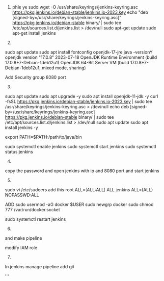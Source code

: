 1.  phle ye 
sudo wget -O /usr/share/keyrings/jenkins-keyring.asc \
  https://pkg.jenkins.io/debian-stable/jenkins.io-2023.key
echo "deb [signed-by=/usr/share/keyrings/jenkins-keyring.asc]" \
  https://pkg.jenkins.io/debian-stable binary/ | sudo tee \
  /etc/apt/sources.list.d/jenkins.list > /dev/null
sudo apt-get update
sudo apt-get install jenkins

2. 
sudo apt update
sudo apt install fontconfig openjdk-17-jre
java -versionY
openjdk version "17.0.8" 2023-07-18
OpenJDK Runtime Environment (build 17.0.8+7-Debian-1deb12u1)
OpenJDK 64-Bit Server VM (build 17.0.8+7-Debian-1deb12u1, mixed mode, sharing)

Add Security group 8080 port

3. 

sudo apt update
sudo apt upgrade -y
sudo apt install openjdk-11-jdk -y
  curl -fsSL https://pkg.jenkins.io/debian-stable/jenkins.io-2023.key | sudo tee \
  /usr/share/keyrings/jenkins-keyring.asc > /dev/null
    echo deb [signed-by=/usr/share/keyrings/jenkins-keyring.asc] \
    https://pkg.jenkins.io/debian-stable binary/ | sudo tee \
    /etc/apt/sources.list.d/jenkins.list > /dev/null
sudo apt update
sudo apt install jenkins -y

export PATH=$PATH:/path/to/java/bin


sudo systemctl enable jenkins
sudo systemctl start jenkins
sudo systemctl status jenkins




4. 
copy the password and open jenkins with ip and 8080 port
and start jenkins

5. 
sudo vi /etc/sudoers
add this
root    ALL=(ALL:ALL) ALL
jenkins ALL=(ALL) NOPASSWD:ALL


ADD
sudo usermod -aG docker $USER
sudo newgrp docker
sudo chmod 777 /var/run/docker.socket

sudo systemctl restart jenkins


6.
and make pipeline

modify IAM role

7.
In jenkins 
manage pipeline add git

'''

